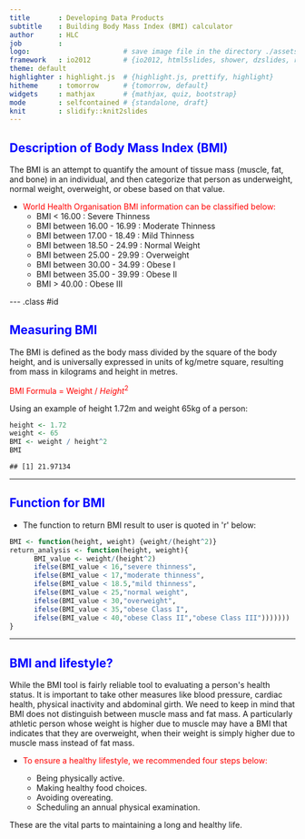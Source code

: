 ```yaml
---
title       : Developing Data Products
subtitle    : Building Body Mass Index (BMI) calculator
author      : HLC
job         :  
logo:                       # save image file in the directory ./assets/img
framework   : io2012        # {io2012, html5slides, shower, dzslides, revealjs, ...}
theme: default
highlighter : highlight.js  # {highlight.js, prettify, highlight}
hitheme     : tomorrow      # {tomorrow, default}
widgets     : mathjax       # {mathjax, quiz, bootstrap}
mode        : selfcontained # {standalone, draft}
knit        : slidify::knit2slides
---
```


<style>

.title-slide {
  background-color: #FFFFFF; /* #CBE7A5; #EDE0CF; #CA9F9D; */
  /* background-image:url(http://goo.gl/EpXln); */
}

em {
  font-style: italic;
}

strong {
  font-weight: bold;
}

</style>

## <span style="color:blue">Description of Body Mass Index (BMI)</span>

The BMI is an attempt to quantify the amount of tissue mass (muscle, fat, and bone) in an individual, and then categorize that person as underweight, normal weight, overweight, or obese based on that value. 

- <span style="color:red"> World Health Organisation BMI information can be classified below:</span>
    +  BMI < 16.00                 :   Severe Thinness
    +  BMI between 16.00 - 16.99   :   Moderate Thinness
    +  BMI between 17.00 - 18.49   :   Mild Thinness
    +  BMI between 18.50 - 24.99   :   Normal Weight
    +  BMI between 25.00 - 29.99   :   Overweight
    +  BMI between 30.00 - 34.99   :   Obese I
    +  BMI between 35.00 - 39.99   :   Obese II
    +  BMI > 40.00                 :   Obese III

--- .class #id 

## <span style="color:blue">Measuring BMI</span>

The BMI is defined as the body mass divided by the square of the body height, and is universally expressed in units of kg/metre square, resulting from mass in kilograms and height in metres.

<span style="color:red">BMI Formula = Weight / $Height^2$</span>

Using an example of height 1.72m and weight 65kg of a person:

```r
height <- 1.72
weight <- 65
BMI <- weight / height^2
BMI
```

```
## [1] 21.97134
```


---

## <span style="color:blue">Function for BMI</span>

- The function to return BMI result to user is quoted in 'r' below:

```r
BMI <- function(height, weight) {weight/(height^2)}
return_analysis <- function(height, weight){
      BMI_value <- weight/(height^2)
      ifelse(BMI_value < 16,"severe thinness",
      ifelse(BMI_value < 17,"moderate thinness",
      ifelse(BMI_value < 18.5,"mild thinness",
      ifelse(BMI_value < 25,"normal weight",
      ifelse(BMI_value < 30,"overweight",
      ifelse(BMI_value < 35,"obese Class I",
      ifelse(BMI_value < 40,"obese Class II","obese Class III")))))))
}
```

---

## <span style="color:blue">BMI and lifestyle?</span>

While the BMI tool is fairly reliable tool to evaluating a person's health status. It is important to take other measures like blood pressure, cardiac health, physical inactivity and abdominal girth. We need to keep in mind that BMI does not distinguish between muscle mass and fat mass. A particularly athletic person whose weight is higher due to muscle may have a BMI that indicates that they are overweight, when their weight is simply higher due to muscle mass instead of fat mass.

- <span style="color:red">To ensure a healthy lifestyle, we recommended four steps below:</span>

    + Being physically active.
    + Making healthy food choices.
    + Avoiding overeating.
    + Scheduling an annual physical examination.

These are the vital parts to maintaining a long and healthy life.
